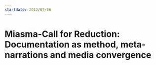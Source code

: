 ```yaml
---
startdate: 2012/07/06
---
```

# Miasma-Call for Reduction: Documentation as method, meta-narrations and media convergence

